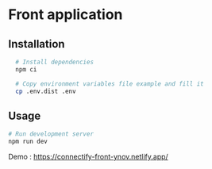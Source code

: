 # Front application  

## Installation

```bash
  # Install dependencies
  npm ci

  # Copy environment variables file example and fill it
  cp .env.dist .env
```

## Usage

```bash
# Run development server
npm run dev
```

Demo : https://connectify-front-ynov.netlify.app/
